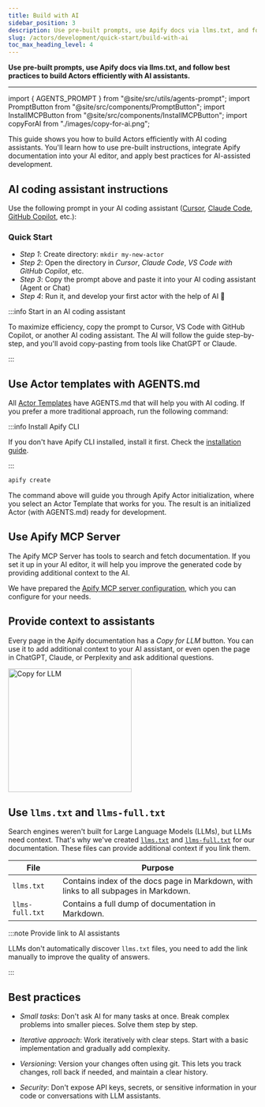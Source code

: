 ```yaml
---
title: Build with AI
sidebar_position: 3
description: Use pre-built prompts, use Apify docs via llms.txt, and follow best practices to effective vibe coding.
slug: /actors/development/quick-start/build-with-ai
toc_max_heading_level: 4
---
```


**Use pre-built prompts, use Apify docs via llms.txt, and follow best practices to build Actors efficiently with AI assistants.**

---

import { AGENTS_PROMPT } from "@site/src/utils/agents-prompt";
import PromptButton from "@site/src/components/PromptButton";
import InstallMCPButton from "@site/src/components/InstallMCPButton";
import copyForAI from "./images/copy-for-ai.png";

This guide shows you how to build Actors efficiently with AI coding assistants. You'll learn how to use pre-built instructions, integrate Apify documentation into your AI editor, and apply best practices for AI-assisted development.

## AI coding assistant instructions

Use the following prompt in your AI coding assistant ([Cursor](https://www.cursor.com/), [Claude Code](https://www.claude.com/product/claude-code), [GitHub Copilot](https://github.com/features/copilot), etc.):

<PromptButton prompt={AGENTS_PROMPT} title="Use pre-built prompt for your AI coding assistant" />

### Quick Start

- _Step 1_: Create directory: `mkdir my-new-actor`
- _Step 2_: Open the directory in _Cursor_, _Claude Code_, _VS Code with GitHub Copilot_, etc.
- _Step 3_: Copy the prompt above and paste it into your AI coding assistant (Agent or Chat)
- _Step 4_: Run it, and develop your first actor with the help of AI 🎉

:::info Start in an AI coding assistant

To maximize efficiency, copy the prompt to Cursor, VS Code with GitHub Copilot, or another AI coding assistant. The AI will follow the guide step-by-step, and you'll avoid copy-pasting from tools like ChatGPT or Claude.

:::

## Use Actor templates with AGENTS.md

All [Actor Templates](https://apify.com/templates) have AGENTS.md that will help you with AI coding. If you prefer a more traditional approach, run the following command:

:::info Install Apify CLI

If you don't have Apify CLI installed, install it first. Check the [installation guide](/cli/docs/installation).

:::

```bash
apify create
```

The command above will guide you through Apify Actor initialization, where you select an Actor Template that works for you. The result is an initialized Actor (with AGENTS.md) ready for development.

## Use Apify MCP Server

The Apify MCP Server has tools to search and fetch documentation. If you set it up in your AI editor, it will help you improve the generated code by providing additional context to the AI.

We have prepared the [Apify MCP server configuration](https://mcp.apify.com/), which you can configure for your needs.

## Provide context to assistants

Every page in the Apify documentation has a _Copy for LLM_ button. You can use it to add additional context to your AI assistant, or even open the page in ChatGPT, Claude, or Perplexity and ask additional questions.

<img src={copyForAI} alt="Copy for LLM" width="250" />

## Use `llms.txt` and `llms-full.txt`

Search engines weren't built for Large Language Models (LLMs), but LLMs need context. That's why we've created [`llms.txt`](https://docs.apify.com/llms.txt) and [`llms-full.txt`](https://docs.apify.com/llms-full.txt) for our documentation. These files can provide additional context if you link them.

<table>
  <thead>
    <tr>
      <th>File</th>
      <th>Purpose</th>
    </tr>
  </thead>
  <tbody>
    <tr>
      <td><code>llms.txt</code></td>
      <td>Contains index of the docs page in Markdown, with links to all subpages in Markdown.</td>
    </tr>
    <tr>
      <td>
        <code style={{ whiteSpace: 'nowrap' }}>llms-full.txt</code>
      </td>
      <td>Contains a full dump of documentation in Markdown.</td>
    </tr>
  </tbody>
</table>

:::note Provide link to AI assistants

LLMs don't automatically discover `llms.txt` files, you need to add the link manually to improve the quality of answers.

:::

## Best practices

- _Small tasks_: Don't ask AI for many tasks at once. Break complex problems into smaller pieces. Solve them step by step.

- _Iterative approach_: Work iteratively with clear steps. Start with a basic implementation and gradually add complexity.

- _Versioning_: Version your changes often using git. This lets you track changes, roll back if needed, and maintain a clear history.

- _Security_: Don't expose API keys, secrets, or sensitive information in your code or conversations with LLM assistants.
